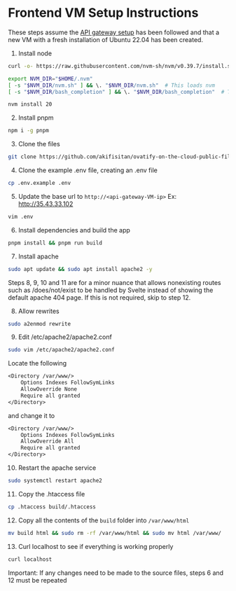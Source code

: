 # Frontend VM Setup Instructions

These steps assume the [API gateway setup](../../backend/api-gateway/setup-api-gateway.md) has been followed and that a new VM with a fresh installation of Ubuntu 22.04 has been created.

1. Install node

```bash
curl -o- https://raw.githubusercontent.com/nvm-sh/nvm/v0.39.7/install.sh | bash
```

```bash
export NVM_DIR="$HOME/.nvm"
[ -s "$NVM_DIR/nvm.sh" ] && \. "$NVM_DIR/nvm.sh"  # This loads nvm
[ -s "$NVM_DIR/bash_completion" ] && \. "$NVM_DIR/bash_completion"  # This loads nvm bash_completion
```

```bash
nvm install 20
```

2. Install pnpm

```bash
npm i -g pnpm
```

3. Clone the files

```bash
git clone https://github.com/akifisitan/ovatify-on-the-cloud-public-files.git && cd ovatify-on-the-cloud-public-files/frontend-hosting/
```

4. Clone the example .env file, creating an .env file

```bash
cp .env.example .env
```

5. Update the base url to `http://<api-gateway-VM-ip>` Ex: http://35.43.33.102

```bash
vim .env
```

6. Install dependencies and build the app

```bash
pnpm install && pnpm run build
```

7. Install apache

```bash
sudo apt update && sudo apt install apache2 -y
```

Steps 8, 9, 10 and 11 are for a minor nuance that allows nonexisting routes such as /does/not/exist to be handled by Svelte instead of showing the default apache 404 page. If this is not required, skip to step 12.

8. Allow rewrites

```bash
sudo a2enmod rewrite
```

9. Edit /etc/apache2/apache2.conf

```bash
sudo vim /etc/apache2/apache2.conf
```

Locate the following

```txt
<Directory /var/www/>
	Options Indexes FollowSymLinks
	AllowOverride None
	Require all granted
</Directory>
```

and change it to

```txt
<Directory /var/www/>
	Options Indexes FollowSymLinks
	AllowOverride All
	Require all granted
</Directory>
```

10. Restart the apache service

```bash
sudo systemctl restart apache2
```

11. Copy the .htaccess file

```bash
cp .htaccess build/.htaccess
```

12. Copy all the contents of the `build` folder into `/var/www/html`

```bash
mv build html && sudo rm -rf /var/www/html && sudo mv html /var/www/
```

13. Curl localhost to see if everything is working properly

```bash
curl localhost
```

Important: If any changes need to be made to the source files, steps 6 and 12 must be repeated
